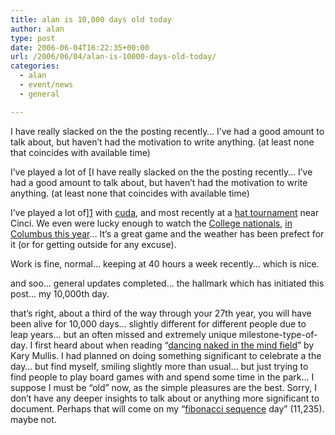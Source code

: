 ```yaml
---
title: alan is 10,000 days old today
author: alan
type: post
date: 2006-06-04T16:22:35+00:00
url: /2006/06/04/alan-is-10000-days-old-today/
categories:
  - alan
  - event/news
  - general

---
```

I have really slacked on the the posting recently&#8230; I&#8217;ve had a good amount to talk about, but haven&#8217;t had the motivation to write anything. (at least none that coincides with available time)

I&#8217;ve played a lot of [I have really slacked on the the posting recently&#8230; I&#8217;ve had a good amount to talk about, but haven&#8217;t had the motivation to write anything. (at least none that coincides with available time)

I&#8217;ve played a lot of][1] with [cuda][2], and most recently at a [hat tournament][3] near Cinci. We even were lucky enough to watch the [College nationals][4], [in Columbus this year][5]&#8230; It&#8217;s a great game and the weather has been prefect for it (or for getting outside for any excuse).

Work is fine, normal&#8230; keeping at 40 hours a week recently&#8230; which is nice.

and soo&#8230; general updates completed&#8230; the hallmark which has initiated this post&#8230; my 10,000th day.

that&#8217;s right, about a third of the way through your 27th year, you will have been alive for 10,000 days&#8230; slightly different for different people due to leap years&#8230; but an often missed and extremely unique milestone-type-of-day. I first heard about when reading &#8220;[dancing naked in the mind field][6]&#8221; by Kary Mullis. I had planned on doing something significant to celebrate a the day&#8230; but find myself, smiling slightly more than usual&#8230; but just trying to find people to play board games with and spend some time in the park&#8230; I suppose I must be &#8220;old&#8221; now, as the simple pleasures are the best. Sorry, I don&#8217;t have any deeper insights to talk about or anything more significant to document. Perhaps that will come on my &#8220;[fibonacci sequence][7] day&#8221; (11,235). maybe not.


 [1]: http://en.wikipedia.org/wiki/Ultimate_%28sport%29
 [2]: http://columbusultimate.com/w/Main_Page
 [3]: http://en.wikipedia.org/wiki/Ultimate_%28sport%29#Hat_tournaments
 [4]: http://www4.upa.org/college/index.html
 [5]: http://columbusultimate.com/w/2006_UPA_College_Championships
 [6]: http://www.amazon.com/exec/obidos/tg/detail/-/0679442553?v=glance
 [7]: http://en.wikipedia.org/wiki/Fibonacci_number
